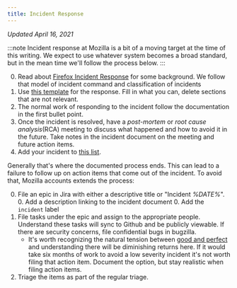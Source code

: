 ```yaml
---
title: Incident Response
---
```


_Updated April 16, 2021_

:::note
Incident response at Mozilla is a bit of a moving target at the time of this writing.  We expect to use whatever system becomes a broad standard, but in the mean time we'll follow the process below.
:::

0. Read about [Firefox Incident Response][fx-incident-response] for some background.  We follow that model of incident command and classification of incidents
0. Use [this template][sec-response-template] for the response.  Fill in what you can, delete sections that are not relevant.
0. The normal work of responding to the incident follow the documentation in the first bullet point.
0. Once the incident is resolved, have a _post-mortem_ or _root cause analysis_(RCA) meeting to discuss what happened and how to avoid it in the future.  Take notes in the incident document on the meeting and future action items.
0. Add your incident to [this list][fx-incident-reports].

Generally that's where the documented process ends.  This can lead to a failure to follow up on action items that come out of the incident.  To avoid that, Mozilla accounts extends the process:

0. File an epic in Jira with either a descriptive title or "Incident _%DATE%_".
    0. Add a description linking to the incident document
    0. Add the `incident` label
0. File tasks under the epic and assign to the appropriate people.  Understand these tasks will sync to Github and be publicly viewable.  If there are security concerns, file confidential bugs in bugzilla.
    * It's worth recognizing the natural tension between [good and perfect][wikipedia-good-vs-perfect] and understanding there will be diminishing returns here.  If it would take six months of work to avoid a low severity incident it's not worth filing that action item.  Document the option, but stay realistic when filing action items.
0. Triage the items as part of the regular triage.


[fx-incident-response]: https://mana.mozilla.org/wiki/display/PM/Firefox+Incident+Response
[fx-incident-reports]: https://mana.mozilla.org/wiki/display/PM/Firefox+Rapid+Response+Incident+Reports
[sec-response-template]: https://docs.google.com/document/d/1RXAU6omTxCpO3iTFxssFMtavEcbyu6pwAkEyIxeMMmg/edit
[wikipedia-good-vs-perfect]: https://en.wikipedia.org/wiki/Perfect_is_the_enemy_of_good
